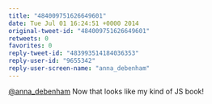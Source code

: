 ```yaml
---
title: "484009751626649601"
date: Tue Jul 01 16:24:51 +0000 2014
original-tweet-id: "484009751626649601"
retweets: 0
favorites: 0
reply-tweet-id: "483993514184036353"
reply-user-id: "9655342"
reply-user-screen-name: "anna_debenham"
---
```

<a href="https://twitter.com/anna_debenham">@anna_debenham</a> Now that looks like my kind of JS book!
